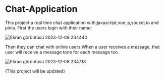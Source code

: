 # Chat-Application
This project a real time chat application with;javascript,vue js,socket.io and pinia.
First the users login with their name:

![Ekran görüntüsü 2023-12-08 234440](https://github.com/sumi54/Chat-Application/assets/124682024/f40fb5b2-56bd-4e87-9cce-b651508fc51e)

Then they can chat with online users.When a user receives a message, that user will receive a message tone for each message too.

![Ekran görüntüsü 2023-12-08 234718](https://github.com/sumi54/Chat-Application/assets/124682024/9545010f-5ca2-45cc-9537-fafb7b8f95a4)

(This project will be updated)
